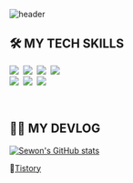 ![header](https://capsule-render.vercel.app/api?type=waving&color=auto&height=300&section=header&text=Sewon's%20DevLife&fontSize=90)
 
## 🛠 MY TECH SKILLS 

<img src="https://img.shields.io/badge/Java-007396?style=flat-square&logo=Java&logoColor=white"/>&nbsp;
<img src="https://img.shields.io/badge/SpringBoot-6DB33F?style=flat-square&logo=Springboot&logoColor=white"/>&nbsp;
<img src="https://img.shields.io/badge/Python-3776AB?style=flat-square&logo=Python&logoColor=white"/>&nbsp;
<img src="https://img.shields.io/badge/Django-092E20?style=flat-square&logo=Django&logoColor=white"/>&nbsp;   
<img src="https://img.shields.io/badge/Docker-2496ED?style=flat-square&logo=Docker&logoColor=white"/>&nbsp;
<img src="https://img.shields.io/badge/Git-181717?style=flat-square&logo=git&logoColor=white"/>&nbsp;
<img src="https://img.shields.io/badge/MySQL-4479A1?style=flat-square&logo=mysql&logoColor=white"/>&nbsp;   

<br>

## ✍🏻 MY DEVLOG

[![Sewon's GitHub stats](https://github-readme-stats.vercel.app/api?username=sw-develop&count_private=true&show_icons=true&theme=radical)](https://github.com/anuraghazra/github-readme-stats)

📎[Tistory](https://fordevelop.tistory.com)


<!--
**sw-develop/sw-develop** is a ✨ _special_ ✨ repository because its `README.md` (this file) appears on your GitHub profile.

Here are some ideas to get you started:

- 🔭 I’m currently working on ...
- 🌱 I’m currently learning ...
- 👯 I’m looking to collaborate on ...
- 🤔 I’m looking for help with ...
- 💬 Ask me about ...
- 📫 How to reach me: ...
- 😄 Pronouns: ...
- ⚡ Fun fact: ...
-->
